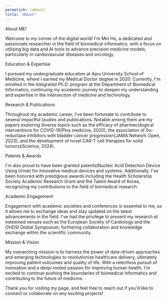 ```yaml
---
permalink: /about/
title: "About"
---
```


About ME!

Welcome to my corner of the digital world! I'm Min Ho, a dedicated and passionate researcher in the field of biomedical informatics, with a focus on utilizing big data and AI tools to advance precision medicine models, particularly in cardiovascular diseases and oncology.

Education & Expertise

I pursued my undergraduate education at Ajou University School of Medicine, where I earned my Medical Doctor degree in 2020. Currently, I'm enrolled in the Integrated Ph.D. program at the Department of Biomedical Informatics, continuing my academic journey to deepen my understanding and expertise in the intersection of medicine and technology.

Research & Publications

Throughout my academic career, I've been fortunate to contribute to several impactful studies and publications. Notable among them are my papers exploring diverse topics such as the efficacy of pharmacological interventions for COVID-19(Plos medicine, 2020), the association of 5α-reductase inhibitors with bladder cancer progression(JAMA Network Open, 2023), and the development of novel CAR-T cell therapies for solid tumors(iScience, 2024).

Patents & Awards

I'm also proud to have been granted patents(Nucleic Acid Detection Device Using Urine) for innovative medical devices and systems. Additionally, I've been honored with prestigious awards including the Health Scholarship Society Academic Research Grant and the Talent Award of Korea, recognizing my contributions to the field of biomedical research.

Academic Engagement

Engagement with academic societies and conferences is essential to me, as it allows me to exchange ideas and stay updated on the latest advancements in the field. I've had the privilege to present my research at esteemed venues such as the European Society of Cardiology and the OHDSI Global Symposium, furthering collaboration and knowledge exchange within the scientific community.

Mission & Vision

My overarching mission is to harness the power of data-driven approaches and emerging technologies to revolutionize healthcare delivery, ultimately improving patient outcomes and quality of life. With a relentless pursuit of innovation and a deep-rooted passion for improving human health, I'm excited to continue pushing the boundaries of biomedical informatics and contributing to the future of medicine.

Thank you for visiting my page, and feel free to reach out if you'd like to connect or collaborate on any exciting projects!
